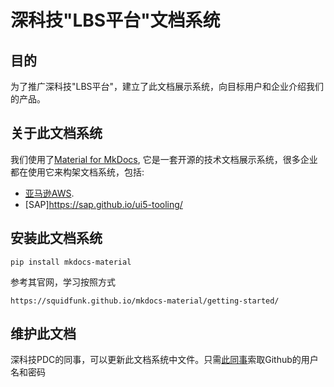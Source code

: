 # 深科技"LBS平台"文档系统

## 目的

为了推广深科技"LBS平台"，建立了此文档展示系统，向目标用户和企业介绍我们的产品。

## 关于此文档系统

我们使用了[Material for MkDocs](https://squidfunk.github.io/mkdocs-material/), 它是一套开源的技术文档展示系统，很多企业都在使用它来构架文档系统，包括:
* [亚马逊AWS](https://awssecworkshops.com/).
* [SAP]https://sap.github.io/ui5-tooling/

## 安装此文档系统

```console
pip install mkdocs-material
```

参考其官网，学习按照方式
```console
https://squidfunk.github.io/mkdocs-material/getting-started/
```
## 维护此文档

深科技PDC的同事，可以更新此文档系统中文件。只需[此同事](hengjunwang@kaifa.cn)索取Github的用户名和密码








